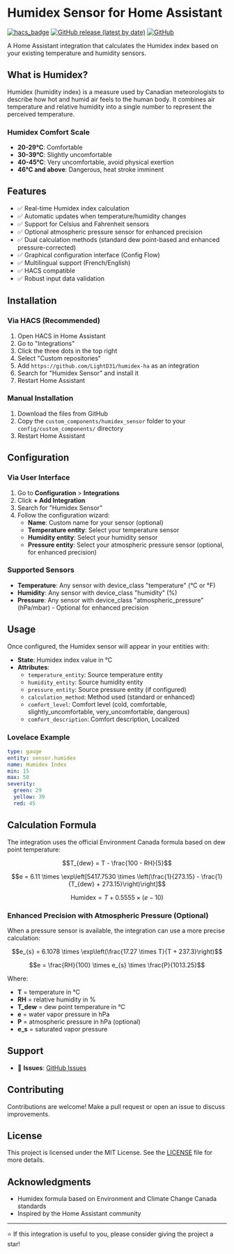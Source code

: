 # Humidex Sensor for Home Assistant

[![hacs_badge](https://img.shields.io/badge/HACS-Custom-41BDF5.svg?style=for-the-badge)](https://github.com/hacs/integration)
[![GitHub release (latest by date)](https://img.shields.io/github/v/release/LightD31/humidex-ha?style=for-the-badge)](https://github.com/LightD31/humidex-ha/releases)
[![GitHub](https://img.shields.io/github/license/LightD31/humidex-ha?style=for-the-badge)](LICENSE)

A Home Assistant integration that calculates the Humidex index based on your existing temperature and humidity sensors.

## What is Humidex?

Humidex (humidity index) is a measure used by Canadian meteorologists to describe how hot and humid air feels to the human body. It combines air temperature and relative humidity into a single number to represent the perceived temperature.

### Humidex Comfort Scale

- **20-29°C**: Comfortable
- **30-39°C**: Slightly uncomfortable
- **40-45°C**: Very uncomfortable, avoid physical exertion
- **46°C and above**: Dangerous, heat stroke imminent

## Features

- ✅ Real-time Humidex index calculation
- ✅ Automatic updates when temperature/humidity changes
- ✅ Support for Celsius and Fahrenheit sensors
- ✅ Optional atmospheric pressure sensor for enhanced precision
- ✅ Dual calculation methods (standard dew point-based and enhanced pressure-corrected)
- ✅ Graphical configuration interface (Config Flow)
- ✅ Multilingual support (French/English)
- ✅ HACS compatible
- ✅ Robust input data validation

## Installation

### Via HACS (Recommended)

1. Open HACS in Home Assistant
2. Go to "Integrations"
3. Click the three dots in the top right
4. Select "Custom repositories"
5. Add `https://github.com/LightD31/humidex-ha` as an integration
6. Search for "Humidex Sensor" and install it
7. Restart Home Assistant

### Manual Installation

1. Download the files from GitHub
2. Copy the `custom_components/humidex_sensor` folder to your `config/custom_components/` directory
3. Restart Home Assistant

## Configuration

### Via User Interface

1. Go to **Configuration** > **Integrations**
2. Click **+ Add Integration**
3. Search for "Humidex Sensor"
4. Follow the configuration wizard:
   - **Name**: Custom name for your sensor (optional)
   - **Temperature entity**: Select your temperature sensor
   - **Humidity entity**: Select your humidity sensor
   - **Pressure entity**: Select your atmospheric pressure sensor (optional, for enhanced precision)

### Supported Sensors

- **Temperature**: Any sensor with device_class "temperature" (°C or °F)
- **Humidity**: Any sensor with device_class "humidity" (%)
- **Pressure**: Any sensor with device_class "atmospheric_pressure" (hPa/mbar) - Optional for enhanced precision

## Usage

Once configured, the Humidex sensor will appear in your entities with:

- **State**: Humidex index value in °C
- **Attributes**:
  - `temperature_entity`: Source temperature entity
  - `humidity_entity`: Source humidity entity
  - `pressure_entity`: Source pressure entity (if configured)
  - `calculation_method`: Method used (standard or enhanced)
  - `comfort_level`: Comfort level (cold, comfortable, slightly_uncomfortable, very_uncomfortable, dangerous)
  - `comfort_description`: Comfort description, Localized

### Lovelace Example

```yaml
type: gauge
entity: sensor.humidex
name: Humidex Index
min: 15
max: 50
severity:
  green: 29
  yellow: 39
  red: 45
```

## Calculation Formula

The integration uses the official Environment Canada formula based on dew point temperature:

$$T_{dew} = T - \frac{100 - RH}{5}$$

$$e = 6.11 \times \exp\left[5417.7530 \times \left(\frac{1}{273.15} - \frac{1}{T_{dew} + 273.15}\right)\right]$$

$$\text{Humidex} = T + 0.5555 \times (e - 10)$$

### Enhanced Precision with Atmospheric Pressure (Optional)

When a pressure sensor is available, the integration can use a more precise calculation:

$$e_{s} = 6.1078 \times \exp\left(\frac{17.27 \times T}{T + 237.3}\right)$$

$$e = \frac{RH}{100} \times e_{s} \times \frac{P}{1013.25}$$

Where:

- **T** = temperature in °C
- **RH** = relative humidity in %
- **T_dew** = dew point temperature in °C
- **e** = water vapor pressure in hPa
- **P** = atmospheric pressure in hPa (optional)
- **e_s** = saturated vapor pressure

## Support

- 🐛 **Issues**: [GitHub Issues](https://github.com/LightD31/humidex-ha/issues)

## Contributing

Contributions are welcome! Make a pull request or open an issue to discuss improvements.

## License

This project is licensed under the MIT License. See the [LICENSE](LICENSE) file for more details.

## Acknowledgments

- Humidex formula based on Environment and Climate Change Canada standards
- Inspired by the Home Assistant community

---

⭐ If this integration is useful to you, please consider giving the project a star!
